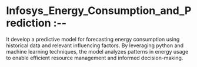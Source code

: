 # Infosys_Energy_Consumption_and_Prediction :--
It develop a predictive model for forecasting energy consumption using historical data and relevant influencing factors. By leveraging python and machine learning techniques, the model analyzes patterns in energy usage to enable efficient resource management and informed decision-making.
